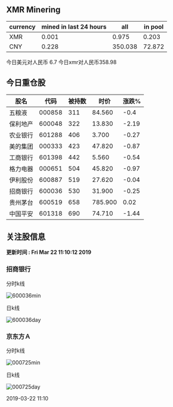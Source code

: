## XMR Minering

|currency|mined in last 24 hours|all|in pool|
|---|---|---|---|
|XMR|0.001|0.975|0.203|
|CNY|0.228|350.038|72.872|

今日美元对人民币 6.7	今日xmr对人民币358.98


## 今日重仓股 

|股名|代码|被持数|时价|涨跌%|
|---|---|---|---|---|
|五粮液|000858|311|84.560|-0.4|
|保利地产|600048|322|13.830|-2.19|
|农业银行|601288|406|3.700|-0.27|
|美的集团|000333|423|47.820|-0.87|
|工商银行|601398|442|5.560|-0.54|
|格力电器|000651|504|45.820|-0.97|
|伊利股份|600887|519|27.620|-0.04|
|招商银行|600036|530|31.900|-0.25|
|贵州茅台|600519|658|785.900|0.02|
|中国平安|601318|690|74.710|-1.44|

## 关注股信息
**更新时间 : Fri Mar 22 11:10:12 2019**
### 招商银行 
分时k线

![600036min](http://image.sinajs.cn/newchart/min/n/sh600036.gif)

日k线

![600036day](http://image.sinajs.cn/newchart/daily/n/sh600036.gif)

### 京东方Ａ 
分时k线

![000725min](http://image.sinajs.cn/newchart/min/n/sz000725.gif)

日k线

![000725day](http://image.sinajs.cn/newchart/daily/n/sz000725.gif)

2019-03-22 11:10